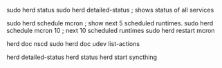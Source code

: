 
sudo herd status
sudo herd detailed-status                 ; shows status of all services

sudo herd schedule mcron                  ; show next 5 scheduled runtimes.
sudo herd schedule mcron 10               ; next 10 scheduled runtimes
sudo herd restart mcron

herd doc nscd
sudo herd doc udev list-actions

herd detailed-status
herd status
herd start syncthing